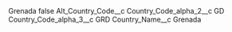 <?xml version="1.0" encoding="UTF-8"?>
<CustomMetadata xmlns="http://soap.sforce.com/2006/04/metadata" xmlns:xsi="http://www.w3.org/2001/XMLSchema-instance" xmlns:xsd="http://www.w3.org/2001/XMLSchema">
    <label>Grenada</label>
    <protected>false</protected>
    <values>
        <field>Alt_Country_Code__c</field>
        <value xsi:nil="true"/>
    </values>
    <values>
        <field>Country_Code_alpha_2__c</field>
        <value xsi:type="xsd:string">GD</value>
    </values>
    <values>
        <field>Country_Code_alpha_3__c</field>
        <value xsi:type="xsd:string">GRD</value>
    </values>
    <values>
        <field>Country_Name__c</field>
        <value xsi:type="xsd:string">Grenada</value>
    </values>
</CustomMetadata>
